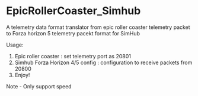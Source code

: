 # EpicRollerCoaster_Simhub
A telemetry data format translator from epic roller coaster telemetry packet to Forza horizon 5 telemetry pacekt format for SimHub

Usage:
1. Epic roller coaster : set telemetry port as 20801
2. Simhub Forza Horizon 4/5 config : configuration to receive packets from 20800
3. Enjoy!

Note - Only support speed
